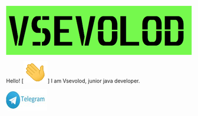 [![Header](https://github.com/seva998/seva998/blob/main/HEADER.png)](https://vk.com/s.maklashov)

Hello! [![](https://github.com/seva998/seva998/blob/main/176309783-0785949b-9127-417c-8b55-ab5a4333674e.gif)] I am Vsevolod, junior java developer.

[![telegram](https://github.com/seva998/seva998/blob/main/telegram.png)](https://t.me/Vsevolod_the_first)
